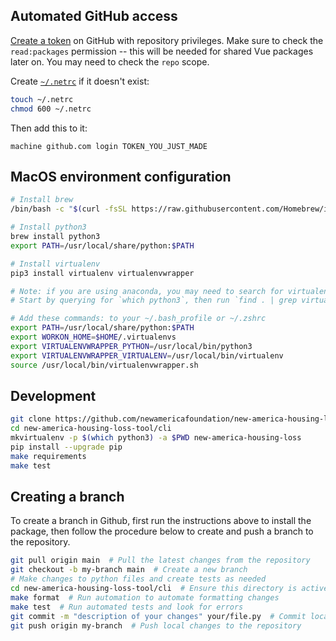 ## Automated GitHub access

[Create a token](https://github.com/settings/tokens) on GitHub with repository privileges.
Make sure to check the `read:packages` permission -- this will be needed for shared Vue packages later on. You may need to check the `repo` scope.

Create [`~/.netrc`](https://www.ibm.com/support/knowledgecenter/en/ssw_aix_71/filesreference/netrc.html) if it doesn't exist:
```bash
touch ~/.netrc
chmod 600 ~/.netrc
```

Then add this to it:

    machine github.com login TOKEN_YOU_JUST_MADE

## MacOS environment configuration
```bash
# Install brew
/bin/bash -c "$(curl -fsSL https://raw.githubusercontent.com/Homebrew/install/HEAD/install.sh)"

# Install python3
brew install python3
export PATH=/usr/local/share/python:$PATH

# Install virtualenv
pip3 install virtualenv virtualenvwrapper

# Note: if you are using anaconda, you may need to search for virtualenvwrapper.sh
# Start by querying for `which python3`, then run `find . | grep virtualenv`

# Add these commands: to your ~/.bash_profile or ~/.zshrc
export PATH=/usr/local/share/python:$PATH
export WORKON_HOME=$HOME/.virtualenvs
export VIRTUALENVWRAPPER_PYTHON=/usr/local/bin/python3
export VIRTUALENVWRAPPER_VIRTUALENV=/usr/local/bin/virtualenv
source /usr/local/bin/virtualenvwrapper.sh
```

## Development
```bash
git clone https://github.com/newamericafoundation/new-america-housing-loss-tool
cd new-america-housing-loss-tool/cli
mkvirtualenv -p $(which python3) -a $PWD new-america-housing-loss
pip install --upgrade pip
make requirements
make test
```

## Creating a branch
To create a branch in Github, first run the instructions above to install the package,
then follow the procedure below to create and push a branch to the repository.
```bash
git pull origin main  # Pull the latest changes from the repository
git checkout -b my-branch main  # Create a new branch
# Make changes to python files and create tests as needed
cd new-america-housing-loss-tool/cli  # Ensure this directory is active
make format  # Run automation to automate formatting changes
make test  # Run automated tests and look for errors
git commit -m "description of your changes" your/file.py  # Commit local changes
git push origin my-branch  # Push local changes to the repository
```

